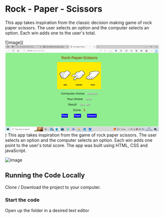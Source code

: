 # Rock - Paper - Scissors

This app takes inspiration from the classic decision making game of rock paper scissors. The user selects an option and the computer selects an option. Each win adds one to the user's total.

![image](![Alt text](image.png))
This app takes inspiration from the game of rock paper scissors. The user selects an option and the computer selects an option. Each win adds one point to the user's total score.
The app was built using HTML, CSS and javaScript.

![image](https://github.com/johnnyd81/rock-paper-game/assets/95863021/8fd697d7-85f4-4192-a90c-0d00c3d5ad40)

## Running the Code Locally

Clone / Download the project to your computer.

### Start the code

Open up the folder in a desired text editor
